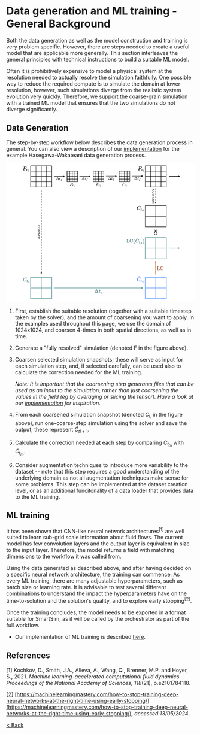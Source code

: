 # Data generation and ML training - General Background

Both the data generation as well as the model construction and training is very problem specific. However, there are steps needed to create a useful model that are applicable more generally. This section interleaves the general principles with technical instructions to build a suitable ML model.

Often it is prohibitively expensive to model a physical system at the resolution needed to actually resolve the simulation faithfully. One possible way to reduce the required compute is to simulate the domain at lower resolution, however, such simulations diverge from the realistic system evolution very quickly. Therefore, we support the coarse-grain simulation with a trained ML model that ensures that the two simulations do not diverge significantly.

## Data Generation

The step-by-step workflow below describes the data generation process in general. You can also view a description of our [implementation](data-generation.md) for the example Hasegawa-Wakateani data generation process.

![Data Generation](./assets/data_generation_schema.png)

1. First, establish the suitable resolution (together with a suitable timestep taken by the solver), and the amount of coarsening you want to apply. In the examples used throughout this page, we use the domain of 1024x1024, and coarsen 4-times in both spatial directions, as well as in time.

2. Generate a "fully resolved" simulation (denoted F in the figure above).

3. Coarsen selected simulation snapshots; these will serve as input for each simulation step, and, if selected carefully, can be used also to calculate the correction needed for the ML training.

   _Note: It is important that the coarsening step generates files that can be used as an input to the simulation, rather than just coarsening the values in the field (eg by averaging or slicing the tensor). Have a look at our [implementation](data-generation.md) for inspiration._

4. From each coarsened simulation snapshot (denoted $C_{t_i}$ in the figure above), run one-coarse-step simulation using the solver and save the output; these represent $\hat{C}_{ti+1}$.

5. Calculate the correction needed at each step by comparing $C_{t_m}$ with $\hat{C}_{t_m}$.

6. Consider augmentation techniques to introduce more variability to the dataset -- note that this step requires a good understanding of the underlying domain as not all augmentation techniques make sense for some problems. This step can be implemented at the dataset creation level, or as an additional funcitonality of a data loader that provides data to the ML training.

## ML training

It has been shown that CNN-like neural network architectures<sup>\[1\]</sup> are well suited to learn sub-grid scale information about fluid flows. The current model has few convolution layers and the output layer is equivalent in size to the input layer. Therefore, the model returns a field with matching dimensions to the workflow it was called from.

Using the data generated as described above, and after having decided on a specific neural network architecture, the training can commence. As every ML training, there are many adjustable hyperparameters, such as batch size or learning rate. It is advisable to test several different combinations to understand the impact the hyperparameters have on the time-to-solution and the solution's quality, and to explore early stopping<sup>\[2\]</sup>.

Once the training concludes, the model needs to be exported in a format suitable for SmartSim, as it will be called by the orchestrator as part of the full workflow.

- Our implementation of ML training is described [here](training_implementation.md).

## References

[1] Kochkov, D., Smith, J.A., Alieva, A., Wang, Q., Brenner, M.P. and Hoyer, S., 2021. _Machine learning–accelerated computational fluid dynamics._ _Proceedings of the National Academy of Sciences_, _118_(21), p.e2101784118.

[2] [https://machinelearningmastery.com/how-to-stop-training-deep-neural-networks-at-the-right-time-using-early-stopping/](https://machinelearningmastery.com/how-to-stop-training-deep-neural-networks-at-the-right-time-using-early-stopping/), _accessed 13/05/2024_.

[< Back](./)
